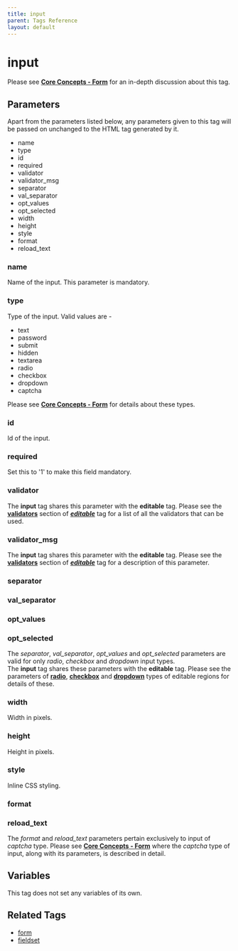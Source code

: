 ```yaml
---
title: input
parent: Tags Reference
layout: default
---
```


# input

Please see [**Core Concepts - Form**](../../concepts/forms.html) for an in-depth discussion about this tag.

## Parameters

<p class="success">Apart from the parameters listed below, any parameters given to this tag will be passed on unchanged to the HTML tag generated by it.</p>

* name
* type
* id
* required
* validator
* validator\_msg
* separator
* val\_separator
* opt\_values
* opt\_selected
* width
* height
* style
* format
* reload\_text

### name

Name of the input. This parameter is mandatory.

### type

Type of the input. Valid values are -

* text
* password
* submit
* hidden
* textarea
* radio
* checkbox
* dropdown
* captcha

Please see [**Core Concepts - Form**](../../concepts/forms.html) for details about these types.

### id

Id of the input.

### required

Set this to '1' to make this field mandatory.

### validator

The **input** tag shares this parameter with the **editable** tag. Please see the [**validators**](../editable.html#validator) section of [__*editable*__](../editable.html) tag for a list of all the validators that can be used.

### validator_msg

The **input** tag shares this parameter with the **editable** tag. Please see the [**validators**](../editable.html#validator) section of [__*editable*__](../editable.html) tag for a description of this parameter.

### separator

### val_separator

### opt_values

### opt_selected

The _separator_, *val\_separator*, *opt\_values* and *opt\_selected* parameters are valid for only _radio_, _checkbox_ and _dropdown_ input types.<br/>
The **input** tag shares these parameters with the **editable** tag. Please see the parameters of [**radio**](../editable/radio.html#parameters), [**checkbox**](../editable/checkbox.html#parameters) and [**dropdown**](../editable/dropdown.html#parameters) types of editable regions for details of these.

### width

Width in pixels.

### height

Height in pixels.

### style

Inline CSS styling.

### format

### reload_text

The _format_ and *reload\_text* parameters pertain exclusively to input of _captcha_ type. Please see [**Core Concepts - Form**](../../concepts/forms.html) where the _captcha_ type of input, along with its parameters, is described in detail.

## Variables

This tag does not set any variables of its own.

## Related Tags

* [form](./form.html)
* [fieldset](./fieldset.html)

